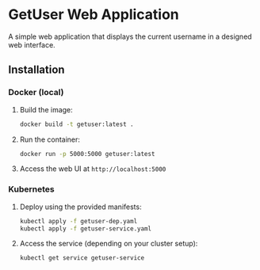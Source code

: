 # GetUser Web Application

A simple web application that displays the current username in a designed web interface.

## Installation

### Docker (local)

1. Build the image:
   ```bash
   docker build -t getuser:latest .
   ```

2. Run the container:
   ```bash
   docker run -p 5000:5000 getuser:latest
   ```

3. Access the web UI at `http://localhost:5000`

### Kubernetes

1. Deploy using the provided manifests:
   ```bash
   kubectl apply -f getuser-dep.yaml
   kubectl apply -f getuser-service.yaml
   ```

2. Access the service (depending on your cluster setup):
   ```bash
   kubectl get service getuser-service
   ```